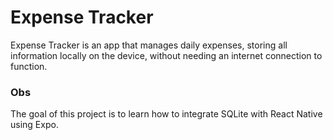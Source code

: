 # Expense Tracker

Expense Tracker is an app that manages daily expenses, storing all information locally on the device, without needing an internet connection to function.

### Obs

The goal of this project is to learn how to integrate SQLite with React Native using Expo.
